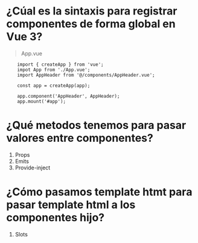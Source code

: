 # ¿Cúal es la sintaxis para registrar componentes de forma global en Vue 3?

> App.vue

```vuejs
    import { createApp } from 'vue';
    impot App from './App.vue';
    import AppHeader from '@/components/AppHeader.vue';

    const app = createApp(app);

    app.component('AppHeader', AppHeader);
    app.mount('#app');

```

# ¿Qué metodos tenemos para pasar valores entre componentes?

1. Props
2. Emits
3. Provide-inject

# ¿Cómo pasamos template htmt para pasar template html a los componentes hijo?

1. Slots

